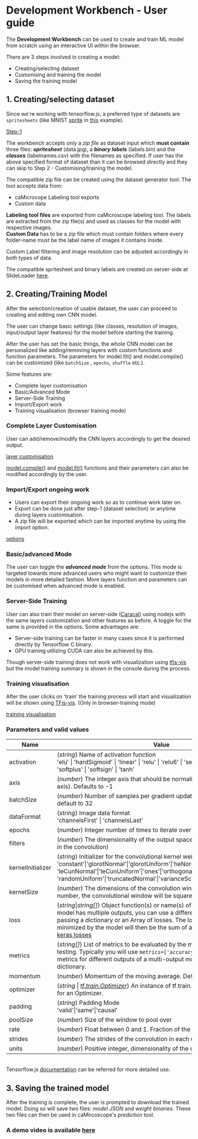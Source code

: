 # Development Workbench - User guide

The **Development Workbench** can be used to create and train ML model from scratch using an interactive UI within the browser.

There are 3 steps involved in creating a model:
- Creating/selecting dataset
- Customising and training the model 
- Saving the training model

## 1. Creating/selecting dataset
Since we're working with tensorflow.js, a preferred type of datasets are `spritesheets` (like MNIST [sprite](https://storage.googleapis.com/learnjs-data/model-builder/mnist_images.png) in [this](https://codelabs.developers.google.com/codelabs/tfjs-training-classfication/index.html#2) example). 

[Step-1](https://i.ibb.co/C5VJY8t/Deepin-Screenshot-select-area-20200810034956.png)

The workbench accepts only a *zip file* as dataset input which **must contain** three files: ***spritesheet*** (data.jpg), a ***binary labels*** (labels.bin) and the ***classes*** (labelnames.csv) with the filenames as specified. 
If user has the above specified format of dataset than it can be browsed directly and they can skip to Step 2 - Customising/training the model.

The compatible zip file can be created using the dataset generator tool. The tool accepts data from:
- caMicrocope Labeling tool exports
-  Custom data

**Labeling tool files** are exported from caMicroscope labeling tool. The labels are extracted from the zip file(s) and used as classes for the model with respective images. <br>
**Custom Data** has to be a zip file which must contain folders where every folder-name must be the label name of images it contains inside.

Custom Label filtering and image resolution can be adjusted accordingly in both types of data.

The compatible spritesheet and binary labels are created on server-side at SlideLoader [here](https://github.com/camicroscope/SlideLoader/blob/develop/spritemaker.py).

## 2. Creating/Training Model
After the selection/creation of usable dataset, the user can proceed to creating and editing own CNN model.

The user can change basic settings (like classes, resolution of images, input/output layer features) for the model before starting the training.

After the user has set the basic things, the whole CNN model can be personalized like adding/removing layers with custom functions and function parameters. The parameters for model.fit() and model.compile() can be customized (like `batchSize` , `epochs`, `shuffle` etc.).

Some features are:
- Complete layer customisation
- Basic/Advanced Mode
- Server-Side Training
- Import/Export work
- Training visualisation (browser training mode)

### Complete Layer Customisation
User can add/remove/modify the CNN layers accordingly to get the desired output. 

[layer customisation](https://i.ibb.co/XYZBG1B/out-1.gif)

[model.compile()](https://js.tensorflow.org/api/latest/#tf.LayersModel.compile) and [model.fit()](https://js.tensorflow.org/api/latest/#tf.LayersModel.fit) functions and their parameters can also be modified accordingly by the user.

### Import/Export ongoing work
- Users can export their ongoing work so as to continue work later on.
- Export can be done just after step-1 (dataset selection) or anytime during layers customisation.
- A zip file will be exported which can be imported anytime by using the import option.

[options](https://i.ibb.co/5F7x8CY/Deepin-Screenshot-select-area-20200810043400.png)

### Basic/advanced Mode
The user can toggle the **_advanced mode_** from the options. This mode is targeted towards more advanced users who might want to customize their models in more detailed fashion.
More layers function and parameters can be customised when advanced mode is enabled.

### Server-Side Training
User can also train their model on server-side ([Caracal](https://github.com/camicroscope/Caracal)) using nodejs with the same layers customization and other features as before. A toggle for the same is provided in the options. Some advantages are:
-   Server-side training can be faster in many cases since it is performed directly by Tensorflow C binary.
-   GPU training utilizing CUDA can also be achieved by this.

Though server-side training does not work with visualization using  [tfjs-vis](https://github.com/tensorflow/tfjs/tree/master/tfjs-vis)  but the model training summary is shown in the console during the process.

### Training visualisation
After the user clicks on ‘train’ the training process will start and visualization will be shown using [TFjs-vis](https://github.com/tensorflow/tfjs/tree/master/tfjs-vis). (Only in browser-training mode)

[training visualisation](https://i.ibb.co/NLZrGKX/1-X4y-Q8xws-KRS1f-GFc-J3-C3-A.png)

### Parameters and valid values
| Name | Value |
|--|--|
|  activation | (*string*)  Name of activation function <br> 'elu' \| 'hardSigmoid' \| 'linear' \| 'relu' \| 'relu6' \| 'selu' \| 'sigmoid' \| 'softmax' \| 'softplus' \| 'softsign' \| 'tanh' 
|axis|(*number*) The integer axis that should be normalized (typically the features axis). Defaults to -1|
|batchSize|(*number*) Number of samples per gradient update. If unspecified, will default to 32|
|dataFormat|(*string*) Image data format<br> 'channelsFirst' \| 'channelsLast'|
|epochs|(*number*) Integer number of times to iterate over the training data arrays|
|filters|(*number*) The dimensionality of the output space (i.e. the number of filters in the convolution)|
|kernelInitializer|(*string*) Initializer for the convolutional kernel weights matrix <br> 'constant'\|'glorotNormal'\|'glorotUniform'\|'heNormal'\|'heUniform'\|'identity'\| 'leCunNormal'\|'leCunUniform'\|'ones'\|'orthogonal'\|'randomNormal'\| 'randomUniform'\|'truncatedNormal'\|'varianceScaling'\|'zeros'|
|kernelSize|(*number*) The dimensions of the convolution window. If kernelSize is a number, the convolutional window will be square. |
|loss|(*string*\|*string[]*) Object function(s) or name(s) of object function(s). If the model has multiple outputs, you can use a different loss on each output by passing a dictionary or an Array of losses. The loss value that will be minimized by the model will then be the sum of all individual losses. <br> [keras losses](https://www.tensorflow.org/api_docs/python/tf/keras/losses)|
|metrics| (*string[]*) List of metrics to be evaluated by the model during training and testing. Typically you will use `metrics=['accuracy']`. To specify different metrics for different outputs of a multi-output model, you could also pass a dictionary.|
|momentum|(*number*) Momentum of the moving average. Defaults to 0.99.|
|optimizer|(*string* \| [*tf.train.Optimizer*](https://js.tensorflow.org/api/latest/#class:train.Optimizer)) An instance of  tf.train.Optimizer  or a string name for an Optimizer.|
|padding|(*string*) Padding Mode <br> 'valid'\|'same'\|'causal'|
|poolSize|(*number*) Size of the window to pool over|
|rate|(*number*) Float between 0 and 1. Fraction of the input units to drop.|
|strides|(*number*) The strides of the convolution in each dimension.|
|units|(*number*) Positive integer, dimensionality of the output space|

<br>Tensorflow.js [documentation](https://js.tensorflow.org/api/latest/) can be referred for more detailed use.

## 3. Saving the trained model
After the training is complete, the user is prompted to download the trained model. Doing so will save two files: *model JSON* and *weight binaries*.
These two files can then be used in caMircoscope's prediction tool.<br>

### A demo video is available [here](https://www.youtube.com/watch?v=jPGWBvuS1tM)


